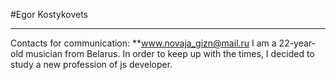 #Egor Kostykovets
***
Contacts for communication:              **www.novaja_gizn@mail.ru 
I am a 22-year-old musician from Belarus. 
In order to keep up with the times, 
I decided to study a new profession of js developer.
